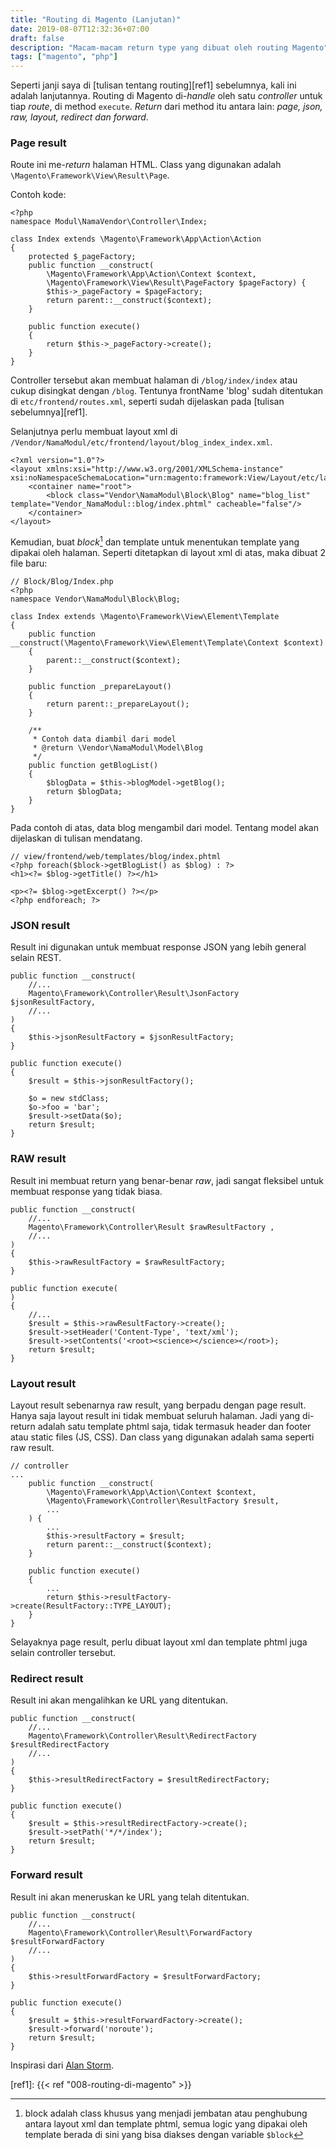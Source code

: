 ```yaml
---
title: "Routing di Magento (Lanjutan)"
date: 2019-08-07T12:32:36+07:00
draft: false
description: "Macam-macam return type yang dibuat oleh routing Magento"
tags: ["magento", "php"]
---
```


Seperti janji saya di [tulisan tentang routing][ref1] sebelumnya, kali ini adalah lanjutannya.
Routing di Magento di-_handle_ oleh satu _controller_ untuk tiap _route_, di method `execute`.
_Return_ dari method itu antara lain: _page, json, raw, layout, redirect dan forward_.<!--more-->

### Page result
Route ini me-_return_ halaman HTML.
Class yang digunakan adalah `\Magento\Framework\View\Result\Page`.

Contoh kode:
```
<?php
namespace Modul\NamaVendor\Controller\Index;

class Index extends \Magento\Framework\App\Action\Action
{
    protected $_pageFactory;
    public function __construct(
        \Magento\Framework\App\Action\Context $context,
        \Magento\Framework\View\Result\PageFactory $pageFactory) {
        $this->_pageFactory = $pageFactory;
        return parent::__construct($context);
    }

    public function execute()
    {
        return $this->_pageFactory->create();
    }
}
```
Controller tersebut akan membuat halaman di `/blog/index/index`
atau cukup disingkat dengan `/blog`.
Tentunya frontName 'blog' sudah ditentukan di `etc/frontend/routes.xml`,
seperti sudah dijelaskan pada [tulisan sebelumnya][ref1].

Selanjutnya perlu membuat layout xml di `/Vendor/NamaModul/etc/frontend/layout/blog_index_index.xml`.
```
<?xml version="1.0"?>
<layout xmlns:xsi="http://www.w3.org/2001/XMLSchema-instance" xsi:noNamespaceSchemaLocation="urn:magento:framework:View/Layout/etc/layout_generic.xsd">
    <container name="root">
        <block class="Vendor\NamaModul\Block\Blog" name="blog_list" template="Vendor_NamaModul::blog/index.phtml" cacheable="false"/>
    </container>
</layout>
```

Kemudian, buat _block_[^1] dan template untuk menentukan template yang dipakai oleh halaman.
Seperti ditetapkan di layout xml di atas, maka dibuat 2 file baru:
```
// Block/Blog/Index.php
<?php
namespace Vendor\NamaModul\Block\Blog;

class Index extends \Magento\Framework\View\Element\Template
{
    public function __construct(\Magento\Framework\View\Element\Template\Context $context)
    {
        parent::__construct($context);
    }

    public function _prepareLayout()
    {
        return parent::_prepareLayout();
    }

    /**
     * Contoh data diambil dari model
     * @return \Vendor\NamaModul\Model\Blog
     */
    public function getBlogList()
    {
        $blogData = $this->blogModel->getBlog();
        return $blogData;
    }
}

```
Pada contoh di atas, data blog mengambil dari model.
Tentang model akan dijelaskan di tulisan mendatang.
```
// view/frontend/web/templates/blog/index.phtml
<?php foreach($block->getBlogList() as $blog) : ?>
<h1><?= $blog->getTitle() ?></h1>

<p><?= $blog->getExcerpt() ?></p>
<?php endforeach; ?>
```

### JSON result
Result ini digunakan untuk membuat response JSON yang lebih general selain REST.

```
public function __construct(
    //...
    Magento\Framework\Controller\Result\JsonFactory $jsonResultFactory,
    //...        
)
{
    $this->jsonResultFactory = $jsonResultFactory;
}

public function execute()
{
    $result = $this->jsonResultFactory();

    $o = new stdClass;              
    $o->foo = 'bar';
    $result->setData($o);
    return $result;              
}
```

### RAW result
Result ini membuat return yang benar-benar _raw_,
jadi sangat fleksibel untuk membuat response yang tidak biasa.

```
public function __construct(
    //...
    Magento\Framework\Controller\Result $rawResultFactory ,
    //...        
)
{
    $this->rawResultFactory = $rawResultFactory;
}

public function execute(
)
{
    //...
    $result = $this->rawResultFactory->create();
    $result->setHeader('Content-Type', 'text/xml');
    $result->setContents('<root><science></science></root>);
    return $result;
}
```

### Layout result
Layout result sebenarnya raw result, yang berpadu dengan page result.
Hanya saja layout result ini tidak membuat seluruh halaman.
Jadi yang di-return adalah satu template phtml saja,
tidak termasuk header dan footer atau static files (JS, CSS).
Dan class yang digunakan adalah sama seperti raw result.
```
// controller
...
    public function __construct(
        \Magento\Framework\App\Action\Context $context,
        \Magento\Framework\Controller\ResultFactory $result,
        ...
    ) {
        ...
        $this->resultFactory = $result;
        return parent::__construct($context);
    }

    public function execute()
    {
        ...
        return $this->resultFactory->create(ResultFactory::TYPE_LAYOUT);
    }
}
```

Selayaknya page result, perlu dibuat layout xml dan template phtml juga selain controller tersebut.

### Redirect result
Result ini akan mengalihkan ke URL yang ditentukan.

```
public function __construct(
    //...
    Magento\Framework\Controller\Result\RedirectFactory $resultRedirectFactory
    //...        
)
{
    $this->resultRedirectFactory = $resultRedirectFactory;
}

public function execute()
{
    $result = $this->resultRedirectFactory->create();
    $result->setPath('*/*/index');
    return $result;
}
```

### Forward result
Result ini akan meneruskan ke URL yang telah ditentukan.

```
public function __construct(
    //...
    Magento\Framework\Controller\Result\ForwardFactory $resultForwardFactory
    //...        
)
{
    $this->resultForwardFactory = $resultForwardFactory;
}

public function execute()
{
    $result = $this->resultForwardFactory->create();
    $result->forward('noroute');    
    return $result;
}
```

Inspirasi dari [Alan Storm][ref2].


[^1]: block adalah class khusus yang menjadi jembatan atau penghubung antara layout xml dan template phtml, semua logic yang dipakai oleh template berada di sini yang bisa diakses dengan variable `$block`

[ref1]: {{< ref "008-routing-di-magento" >}}

[ref2]: https://alanstorm.com/magento-2-controller-result-objects/